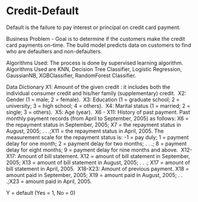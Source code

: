 # Credit-Default
Default is the failure to pay interest or principal on credit card payment.

Business Problem - Goal is to determine if the customers make the credit card payments on-time.
                   The build model predicts data on customers to find who are defaulters and non-defaulters.

Algorithms Used:
The process is done by supervised learning algorithm.
Algorithms Used are KNN, Decision Tree Classifier, Logistic Regression, GaussianNB, XGBClassifier, RandomForest Classifier.

Data Dictionary
X1: Amount of the given credit : it includes both the individual consumer credit and his/her family (supplementary) credit. 
X2: Gender (1 = male; 2 = female). 
X3: Education (1 = graduate school; 2 = university; 3 = high school; 4 = others). 
X4: Marital status (1 = married; 2 = single; 3 = others). 
X5: Age (year). 
X6 - X11: History of past payment. Past monthly payment records (from April to September, 2005) as follows: X6 = the repayment status in September, 2005; X7 = the repayment status in August, 2005; . . .;X11 = the repayment status in April, 2005. The measurement scale for the repayment status is: -1 = pay duly; 1 = payment delay for one month; 2 = payment delay for two months; . . .; 8 = payment delay for eight months; 9 = payment delay for nine months and above. 
X12-X17: Amount of bill statement. X12 = amount of bill statement in September, 2005; X13 = amount of bill statement in August, 2005; . . .; X17 = amount of bill statement in April, 2005. 
X18-X23: Amount of previous payment. X18 = amount paid in September, 2005; X19 = amount paid in August, 2005; . . .;X23 = amount paid in April, 2005. 

Y = default (Yes = 1, No = 0)
